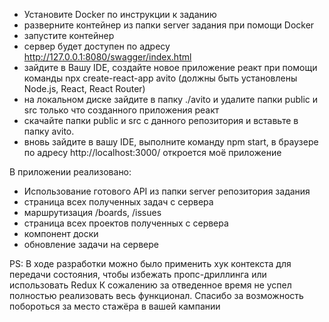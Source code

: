 
- Установите Docker по инструкции к заданию
- разверните контейнер из папки server задания при помощи Docker
- запустите контейнер
- сервер будет доступен по адресу http://127.0.0.1:8080/swagger/index.html
- зайдите в Вашу IDE, создайте новое приложение реакт при помощи команды npx create-react-app avito (должны быть установлены Node.js, React, React Router)
- на локальном диске зайдите в папку ./avito и удалите папки public и src только что созданного приложения реакт
- скачайте папки public и src с данного репозитория и вставьте в папку avito.
- вновь зайдите в вашу IDE, выполните команду npm start, в браузере по адресу http://localhost:3000/ откроется моё приложение

В приложении реализовано:
- Использование готового API из папки server репозитория задания
- страница всех полученных задач с сервера
- маршрутизация /boards, /issues
- страница всех проектов полученных с сервера
- компонент доски
- обновление задачи на сервере





PS: В ходе разработки можно было применить хук контекста для передачи состояния, чтобы избежать пропс-дриллинга или использовать Redux
 К сожалению за отведенное время не успел полностью реализовать весь функционал. Спасибо за возможность побороться за место стажёра в вашей кампании

 
